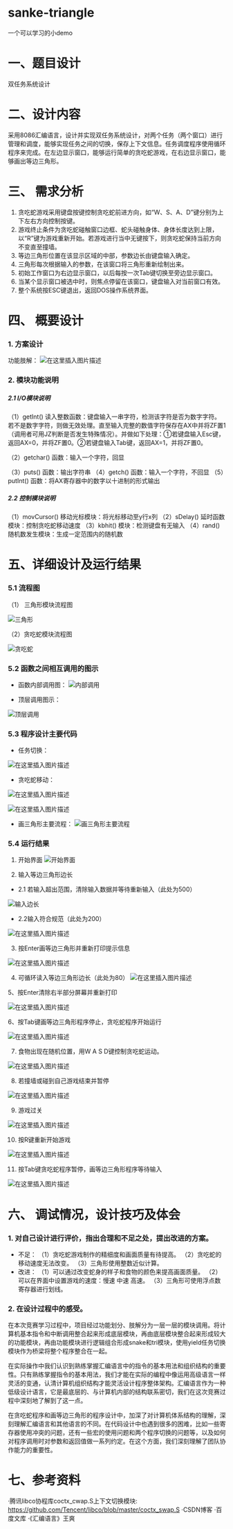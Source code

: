 
# sanke-triangle
一个可以学习的小demo

# 一、题目设计
双任务系统设计

# 二、设计内容
采用8086汇编语言，设计并实现双任务系统设计，对两个任务（两个窗口）进行管理和调度，能够实现任务之间的切换，保存上下文信息。任务调度程序使用循环程序来完成。在左边显示窗口，能够运行简单的贪吃蛇游戏，在右边显示窗口，能够画出等边三角形。
# 三、 需求分析
1. 贪吃蛇游戏采用键盘按键控制贪吃蛇前进方向，如“W、S、A、D”键分别为上下左右方向控制按键。
2. 游戏终止条件为贪吃蛇碰触窗口边框、蛇头碰触身体、身体长度达到上限，以“R”键为游戏重新开始。若游戏进行当中无键按下，则贪吃蛇保持当前方向不变直至撞墙。
3. 等边三角形位置在该显示区域的中部，参数边长由键盘输入确定。
4. 三角形每次根据输入的参数，在该窗口将三角形重新绘制出来。
5. 初始工作窗口为右边显示窗口，以后每按一次Tab键切换至旁边显示窗口。
6. 当某个显示窗口被选中时，则焦点停留在该窗口，键盘输入对当前窗口有效。
7.  整个系统按ESC键退出，返回DOS操作系统界面。

# 四、 概要设计
### 1. 方案设计
功能肢解：
    ![在这里插入图片描述](https://img-blog.csdnimg.cn/20181208203138914.png?x-oss-process=image/watermark,type_ZmFuZ3poZW5naGVpdGk,shadow_10,text_aHR0cHM6Ly9ibG9nLmNzZG4ubmV0L1dlbGtpbl9xaW5n,size_16,color_FFFFFF,t_70)

### 2. 模块功能说明

##### 2.1 I/O模块说明

（1）getInt() 读入整数函数：键盘输入一串字符，检测该字符是否为数字字符。若不是数字字符，则做无效处理。直至输入完整的数值字符保存在AX中并将ZF置1（调用者可用JZ判断是否发生特殊情况）。并做如下处理：①若键盘输入Esc键，返回AX=0，并将ZF置0。②若键盘输入Tab键，返回AX=1，并将ZF置0。

（2）getchar() 函数：输入一个字符，回显

（3）puts() 函数：输出字符串
（4）getch() 函数：输入一个字符，不回显
（5）putInt() 函数：将AX寄存器中的数字以十进制的形式输出
##### 2.2 控制模块说明
（1）movCursor() 移动光标模块：将光标移动至y行x列
（2）sDelay() 延时函数模块：控制贪吃蛇移动速度
（3）kbhit() 模块：检测键盘有无输入
（4）rand() 随机数发生模块：生成一定范围内的随机数


# 五、详细设计及运行结果
### 5.1 流程图
（1）	三角形模块流程图

 ![三角形](https://img-blog.csdnimg.cn/20181208203238605.png?x-oss-process=image/watermark,type_ZmFuZ3poZW5naGVpdGk,shadow_10,text_aHR0cHM6Ly9ibG9nLmNzZG4ubmV0L1dlbGtpbl9xaW5n,size_16,color_FFFFFF,t_70)

（2）贪吃蛇模块流程图
 
 ![贪吃蛇](https://img-blog.csdnimg.cn/20181208203310715.png?x-oss-process=image/watermark,type_ZmFuZ3poZW5naGVpdGk,shadow_10,text_aHR0cHM6Ly9ibG9nLmNzZG4ubmV0L1dlbGtpbl9xaW5n,size_16,color_FFFFFF,t_70)



### 5.2 函数之间相互调用的图示
- 函数内部调用图：
 ![内部调用](https://img-blog.csdnimg.cn/20181208203430889.png?x-oss-process=image/watermark,type_ZmFuZ3poZW5naGVpdGk,shadow_10,text_aHR0cHM6Ly9ibG9nLmNzZG4ubmV0L1dlbGtpbl9xaW5n,size_16,color_FFFFFF,t_70)

- 顶层调用图示：
 


![顶层调用](https://img-blog.csdnimg.cn/20181208203457119.png?x-oss-process=image/watermark,type_ZmFuZ3poZW5naGVpdGk,shadow_10,text_aHR0cHM6Ly9ibG9nLmNzZG4ubmV0L1dlbGtpbl9xaW5n,size_16,color_FFFFFF,t_70)







### 5.3 程序设计主要代码
- 任务切换：
 
![在这里插入图片描述](https://img-blog.csdnimg.cn/20181208203540303.png?x-oss-process=image/watermark,type_ZmFuZ3poZW5naGVpdGk,shadow_10,text_aHR0cHM6Ly9ibG9nLmNzZG4ubmV0L1dlbGtpbl9xaW5n,size_16,color_FFFFFF,t_70)











- 贪吃蛇移动：
 
 ![在这里插入图片描述](https://img-blog.csdnimg.cn/20181208203607720.png?x-oss-process=image/watermark,type_ZmFuZ3poZW5naGVpdGk,shadow_10,text_aHR0cHM6Ly9ibG9nLmNzZG4ubmV0L1dlbGtpbl9xaW5n,size_16,color_FFFFFF,t_70)

![在这里插入图片描述](https://img-blog.csdnimg.cn/20181208203629250.png?x-oss-process=image/watermark,type_ZmFuZ3poZW5naGVpdGk,shadow_10,text_aHR0cHM6Ly9ibG9nLmNzZG4ubmV0L1dlbGtpbl9xaW5n,size_16,color_FFFFFF,t_70)

- 画三角形主要流程：
 ![画三角形主要流程](https://img-blog.csdnimg.cn/20181208203704506.png?x-oss-process=image/watermark,type_ZmFuZ3poZW5naGVpdGk,shadow_10,text_aHR0cHM6Ly9ibG9nLmNzZG4ubmV0L1dlbGtpbl9xaW5n,size_16,color_FFFFFF,t_70)

### 5.4 运行结果
1. 开始界面
 ![开始界面](https://img-blog.csdnimg.cn/20181208203733801.png?x-oss-process=image/watermark,type_ZmFuZ3poZW5naGVpdGk,shadow_10,text_aHR0cHM6Ly9ibG9nLmNzZG4ubmV0L1dlbGtpbl9xaW5n,size_16,color_FFFFFF,t_70)

2. 输入等边三角形边长
- 2.1 若输入超出范围，清除输入数据并等待重新输入（此处为500）
 
![输入边长](https://img-blog.csdnimg.cn/20181208203808652.png?x-oss-process=image/watermark,type_ZmFuZ3poZW5naGVpdGk,shadow_10,text_aHR0cHM6Ly9ibG9nLmNzZG4ubmV0L1dlbGtpbl9xaW5n,size_16,color_FFFFFF,t_70)













- 2.2输入符合规范（此处为200）
 
![在这里插入图片描述](https://img-blog.csdnimg.cn/20181208203924768.png?x-oss-process=image/watermark,type_ZmFuZ3poZW5naGVpdGk,shadow_10,text_aHR0cHM6Ly9ibG9nLmNzZG4ubmV0L1dlbGtpbl9xaW5n,size_16,color_FFFFFF,t_70)

3. 按Enter画等边三角形并重新打印提示信息
 


![在这里插入图片描述](https://img-blog.csdnimg.cn/20181208203941453.png?x-oss-process=image/watermark,type_ZmFuZ3poZW5naGVpdGk,shadow_10,text_aHR0cHM6Ly9ibG9nLmNzZG4ubmV0L1dlbGtpbl9xaW5n,size_16,color_FFFFFF,t_70)













4. 可循环读入等边三角形边长（此处为80）
 ![在这里插入图片描述](https://img-blog.csdnimg.cn/20181208204020273.png?x-oss-process=image/watermark,type_ZmFuZ3poZW5naGVpdGk,shadow_10,text_aHR0cHM6Ly9ibG9nLmNzZG4ubmV0L1dlbGtpbl9xaW5n,size_16,color_FFFFFF,t_70)

5、按Enter清除右半部分屏幕并重新打印
 




![在这里插入图片描述](https://img-blog.csdnimg.cn/2018120820410187.png?x-oss-process=image/watermark,type_ZmFuZ3poZW5naGVpdGk,shadow_10,text_aHR0cHM6Ly9ibG9nLmNzZG4ubmV0L1dlbGtpbl9xaW5n,size_16,color_FFFFFF,t_70)












6、按Tab键画等边三角形程序停止，贪吃蛇程序开始运行
 
 ![在这里插入图片描述](https://img-blog.csdnimg.cn/20181208204125513.png?x-oss-process=image/watermark,type_ZmFuZ3poZW5naGVpdGk,shadow_10,text_aHR0cHM6Ly9ibG9nLmNzZG4ubmV0L1dlbGtpbl9xaW5n,size_16,color_FFFFFF,t_70)

7. 食物出现在随机位置，用W A S D键控制贪吃蛇运动。
 
 ![在这里插入图片描述](https://img-blog.csdnimg.cn/20181208204227658.png?x-oss-process=image/watermark,type_ZmFuZ3poZW5naGVpdGk,shadow_10,text_aHR0cHM6Ly9ibG9nLmNzZG4ubmV0L1dlbGtpbl9xaW5n,size_16,color_FFFFFF,t_70)

8. 若撞墙或碰到自己游戏结束并暂停
 
 ![在这里插入图片描述](https://img-blog.csdnimg.cn/20181208204245929.png?x-oss-process=image/watermark,type_ZmFuZ3poZW5naGVpdGk,shadow_10,text_aHR0cHM6Ly9ibG9nLmNzZG4ubmV0L1dlbGtpbl9xaW5n,size_16,color_FFFFFF,t_70)

9. 游戏过关
 
 ![在这里插入图片描述](https://img-blog.csdnimg.cn/20181208204317809.png?x-oss-process=image/watermark,type_ZmFuZ3poZW5naGVpdGk,shadow_10,text_aHR0cHM6Ly9ibG9nLmNzZG4ubmV0L1dlbGtpbl9xaW5n,size_16,color_FFFFFF,t_70)
 
10. 按R键重新开始游戏
 
![在这里插入图片描述](https://img-blog.csdnimg.cn/20181208204336475.png?x-oss-process=image/watermark,type_ZmFuZ3poZW5naGVpdGk,shadow_10,text_aHR0cHM6Ly9ibG9nLmNzZG4ubmV0L1dlbGtpbl9xaW5n,size_16,color_FFFFFF,t_70)

11. 按Tab键贪吃蛇程序暂停，画等边三角形程序等待输入
 
![在这里插入图片描述](https://img-blog.csdnimg.cn/20181208204352492.png?x-oss-process=image/watermark,type_ZmFuZ3poZW5naGVpdGk,shadow_10,text_aHR0cHM6Ly9ibG9nLmNzZG4ubmV0L1dlbGtpbl9xaW5n,size_16,color_FFFFFF,t_70)

# 六、 调试情况，设计技巧及体会

### 1. 对自己设计进行评价，指出合理和不足之处，提出改进的方案。
- 不足：
（1）贪吃蛇游戏制作的精细度和画面质量有待提高。
（2）贪吃蛇的移动速度无法改变。
（3）三角形使用整数近似计算。
- 改进：
（1）可以通过改变蛇身的样子和食物的颜色来提高画面质量。
（2）可以在界面中设置游戏的速度：慢速 中速 高速。
（3）三角形可使用浮点数寄存器进行划线。
### 2. 在设计过程中的感受。
在本次竞赛学习过程中，项目经过功能划分、肢解分为一层一层的模块调用。将计算机基本指令和中断调用整合起来形成底层模块，再由底层模块整合起来形成较大的功能模块，再由功能模块进行逻辑组合形成snake和tri模块，使用yield任务切换模块作为桥梁将整个程序整合在一起。

在实际操作中我们认识到熟练掌握汇编语言中的指令的基本用法和组织结构的重要性。只有熟练掌握指令的基本用法，我们才能在实际的编程中像运用高级语言一样灵活的变通，认清计算机组织结构才能灵活设计程序整体架构。汇编语言作为一种低级设计语言，它是最底层的、与计算机内部的结构联系密切，我们在这次竞赛过程中深刻地了解到了这一点。

在贪吃蛇程序和画等边三角形的程序设计中，加深了对计算机体系结构的理解，深刻理解汇编语言和其他语言的不同。在代码设计中也遇到很多的困难，比如一些寄存器使用冲突的问题，还有一些宏的使用问题和两个程序切换的问题等，以及如何对程序调用时对参数和返回值做一系列约定。在这个方面，我们深刻理解了团队协作能力的重要性。

# 七、参考资料
·腾讯libco协程库coctx_cwap.S上下文切换模块:
https://github.com/Tencent/libco/blob/master/coctx_swap.S
·CSDN博客
·百度文库
·《汇编语言》王爽

















